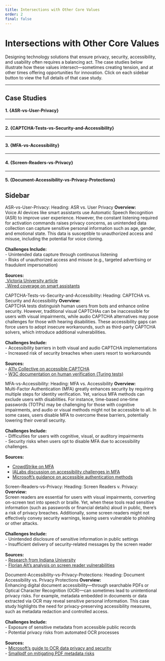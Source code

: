 ```yaml
---
title: Intersections with Other Core Values
order: 2
final: false
---
```


# Intersections with Other Core Values

Designing technology solutions that ensure privacy, security, accessibility, and usability often requires a balancing act. The case studies below illustrate how these values intersect—sometimes creating tension, and at other times offering opportunities for innovation. Click on each sidebar button to view the full details of that case study.

---

## Case Studies

#### 1. {ASR-vs-User-Privacy}

---

#### 2. {CAPTCHA-Tests-vs-Security-and-Accessibility}

---

#### 3. {MFA-vs-Accessibility}

---

#### 4. {Screen-Readers-vs-Privacy}

---

#### 5. {Document-Accessibility-vs-Privacy-Protections}

## Sidebar

ASR-vs-User-Privacy:
Heading: ASR vs. User Privacy
**Overview:** <br />Voice AI devices like smart assistants use Automatic Speech Recognition (ASR) to improve user experience. However, the constant listening required for activation commands raises privacy concerns, as unintended data collection can capture sensitive personal information such as age, gender, and emotional state. This data is susceptible to unauthorized access and misuse, including the potential for voice cloning. <br /> <br /> **Challenges Include:** <br />- Unintended data capture through continuous listening <br />- Risks of unauthorized access and misuse (e.g., targeted advertising or fraudulent impersonation) <br /> <br />**Sources:** <br />_[Victoria University article](https://ojs.victoria.ac.nz/wfeess/article/view/7646/6827) <br /> _[Wired coverage on smart assistants](https://www.wired.com/story/whos-listening-talk-google-assistant/)

CAPTCHA-Tests-vs-Security-and-Accessibility: 
Heading: CAPTCHA vs. Security and Accessibility
**Overview:** <br />CAPTCHA tests distinguish human users from bots and enhance online security. However, traditional visual CAPTCHAs can be inaccessible for users with visual impairments, while audio CAPTCHA alternatives may pose challenges for those with hearing disabilities. These accessibility gaps can force users to adopt insecure workarounds, such as third-party CAPTCHA solvers, which introduce additional vulnerabilities. <br /> <br /> **Challenges Include:** <br /> - Accessibility barriers in both visual and audio CAPTCHA implementations <br />- Increased risk of security breaches when users resort to workarounds <br /> <br /> **Sources:** <br /> - [A11y Collective on accessible CAPTCHA](https://www.a11y-collective.com/blog/accessible-captcha/) <br /> - [W3C documentation on human verification (Turing tests)](https://www.w3.org/TR/turingtest/)

MFA-vs-Accessibility:
Heading: MFA vs. Accessibility 
**Overview:** <br /> Multi-Factor Authentication (MFA) greatly enhances security by requiring multiple steps for identity verification. Yet, various MFA methods can exclude users with disabilities. For instance, time-based one-time passwords (TOTPs) may be challenging for those with cognitive impairments, and audio or visual methods might not be accessible to all. In some cases, users disable MFA to overcome these barriers, potentially lowering their overall security.<br /> <br /> **Challenges Include:**<br />- Difficulties for users with cognitive, visual, or auditory impairments<br />- Security risks when users opt to disable MFA due to accessibility challenges.<br /><br />**Sources:**

- [CrowdStrike on MFA](https://www.crowdstrike.com/en-us/cybersecurity-101/identity-protection/multifactor-authentication-mfa/)
- [IALabs discussion on accessibility challenges in MFA](https://ialabs.ie/accessibility-challenges-in-mfa/)
- [Microsoft’s guidance on accessible authentication methods](https://learn.microsoft.com/en-us/entra/identity/authentication/accessibility/authentication-methods-accessibility)

Screen-Readers-vs-Privacy:
Heading: Screen Readers v. Privacy: 
**Overview:** <br />Screen readers are essential for users with visual impairments, converting on-screen text into speech or braille. Yet, when these tools read sensitive information (such as passwords or financial details) aloud in public, there’s a risk of privacy breaches. Additionally, some screen readers might not effectively convey security warnings, leaving users vulnerable to phishing or other attacks. <br /><br />**Challenges Include:** <br />- Unintended disclosure of sensitive information in public settings <br />- Insufficient delivery of security-related messages by the screen reader
<br /><br />**Sources:**<br />- [Research from Indiana University](https://vision.soic.indiana.edu/papers/impairments2015chi.pdf)
<br />- [Florian Alt’s analysis on screen reader vulnerabilities](https://www.florian-alt.org/unibw/wp-content/publications/janeiro2024ieeesp.pdf)

Document-Accessibility-vs-Privacy-Protections:
Heading: Document Accessibility vs. Privacy Protections
**Overview:** <br />Enhancing digital document accessibility—through searchable PDFs or Optical Character Recognition (OCR)—can sometimes lead to unintentional privacy risks. For example, metadata embedded in documents or data extracted via OCR may reveal sensitive personal information. This case study highlights the need for privacy-preserving accessibility measures, such as metadata redaction and controlled access.<br /><br />**Challenges Include:** <br />- Exposure of sensitive metadata from accessible public records <br />- Potential privacy risks from automated OCR processes<br /><br />**Sources:** <br />- [Microsoft’s guide to OCR data privacy and security](https://learn.microsoft.com/en-us/legal/cognitive-services/computer-vision/ocr-data-privacy-security)<br />- [Smallpdf on mitigating PDF metadata risks](https://smallpdf.com/blog/security-risks-with-pdf-metadata-and-how-to-mitigate-them)
